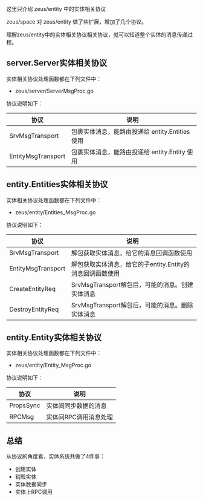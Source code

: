 这里只介绍 zeus/entity 中的实体相关协议

zeus/space 对 zeus/entity 做了些扩展，增加了几个协议。

理解zeus/entity中的实体相关协议相关协议，就可以知道整个实体的消息传递过程。

## server.Server实体相关协议

实体相关协议处理函数都在下列文件中：
  - zeus/server/ServerMsgProc.go

协议说明如下：

协议                 | 说明      
---------------------|-------------------------------------------------
SrvMsgTransport      | 包裹实体消息，能路由投递给 entity.Entities 使用
EntityMsgTransport   | 包裹实体消息，能路由投递给 entity.Entity 使用


## entity.Entities实体相关协议

实体相关协议处理函数都在下列文件中：
  - zeus/entity/Entities_MsgProc.go

协议说明如下：

协议                 | 说明      
---------------------|-------------------------------------------------
SrvMsgTransport      | 解包获取实体消息，给它的消息回调函数使用
EntityMsgTransport   | 解包获取实体消息，给它的子entity.Entity的消息回调函数使用
CreateEntityReq      | SrvMsgTransport解包后，可能的消息。创建实体消息
DestroyEntityReq     | SrvMsgTransport解包后，可能的消息。删除实体消息


## entity.Entity实体相关协议

实体相关协议处理函数都在下列文件中：
  - zeus/entity/Entity_MsgProc.go

协议说明如下：

协议                 | 说明      
---------------------|-------------------------------------------------
PropsSync            | 实体间同步数据的消息
RPCMsg               | 实体间RPC调用消息处理


## 总结

从协议的角度看，实体系统共做了4件事：

  - 创建实体
  - 销毁实体
  - 实体数据同步
  - 实体上RPC调用
